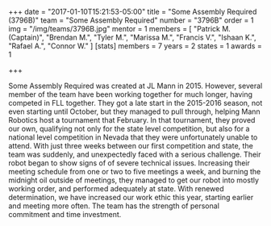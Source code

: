 +++
date = "2017-01-10T15:21:53-05:00"
title = "Some Assembly Required (3796B)"
team = "Some Assembly Required"
number  = "3796B"
order = 1
img = "/img/teams/3796B.jpg"
mentor = 1
members = [
  "Patrick M. (Captain)",
  "Brendan M.",
  "Tyler M.",
  "Marissa M.",
  "Francis V.",
  "Ishaan K.",
  "Rafael A.",
  "Connor W."
]
  [stats]
    members = 7
    years   = 2
    states  = 1
    awards  = 1






+++

Some Assembly Required was created at JL Mann in 2015. However, several member of the team have been working together for much longer, having competed in FLL together. They got a late start in the 2015-2016 season, not even starting until October, but they managed to pull through, helping Mann Robotics host a tournament that February. In that tournament, they proved our own, qualifying not only for the state level competition, but also for a national level competition in Nevada that they were unfortunately unable to attend.
With just three weeks between our first competition and state, the team was suddenly, and unexpectedly faced with a serious challenge. Their robot began to show signs of of severe technical issues. Increasing their meeting schedule from one or two to five meetings a week, and burning the midnight oil outside of meetings, they managed to get our robot into mostly working order, and performed adequately at state.
With renewed determination, we have increased our work ethic this year, starting earlier and meeting more often. The team has the strength of personal commitment and time investment.
